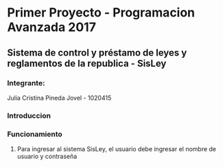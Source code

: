 # Primer Proyecto - Programacion Avanzada 2017

## Sistema de control y préstamo de leyes y reglamentos de la republica - SisLey

### Integrante:
Julia Cristina Pineda Jovel - 1020415


### Introduccion 

### Funcionamiento 

1. Para ingresar al sistema SisLey, el usuario debe ingresar el nombre de usuario y contraseña

